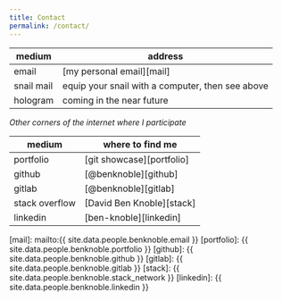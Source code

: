 ```yaml
---
title: Contact
permalink: /contact/
---
```


| medium | address |
|--------|---------|
| email | [my personal email][mail] |
| snail mail | equip your snail with a computer, then see above |
| hologram | coming in the near future |

*Other corners of the internet where I participate*

| medium | where to find me |
|--------|---------|
| portfolio | [git showcase][portfolio] |
| github | [@benknoble][github] |
| gitlab | [@benknoble][gitlab] |
| stack overflow | [David Ben Knoble][stack] |
| linkedin | [ben-knoble][linkedin] |


[mail]: mailto:{{ site.data.people.benknoble.email }}
[portfolio]: {{ site.data.people.benknoble.portfolio }}
[github]: {{ site.data.people.benknoble.github }}
[gitlab]: {{ site.data.people.benknoble.gitlab }}
[stack]: {{ site.data.people.benknoble.stack_network }}
[linkedin]: {{ site.data.people.benknoble.linkedin }}
